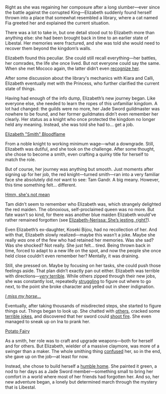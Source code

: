 Right as she was regaining her composure after a long slumber—ever since the battle against the corrupted King—Elizabeth suddenly found herself thrown into a place that somewhat resembled a library, where a cat named Fia greeted her and explained the current situation.

There was a lot to take in, but one detail stood out to Elizabeth more than anything else: she had been brought back in time to an earlier state of Libestal. Her memories were fractured, and she was told she would need to recover them beyond the kingdom’s walls.

Elizabeth found this peculiar. She could still recall everything—her battles, her comrades, the life she once lived. But not everyone could say the same. When she met Mococo again, the latter didn’t even [recognize her](https://www.youtube.com/live/2toZfafpyW8?si=7Td3cbu0PPDJkx27&t=606).

After some discussion about the library's mechanics with Kiara and Calli, Elizabeth eventually met with the Princess, who further clarified the current state of things.

Having had enough of the info dump, Elizabeth’s new journey began. Like everyone else, she needed to learn the ropes of this unfamiliar kingdom. A lot had changed: the guilds were no more, her Jade Sword guildmaster was nowhere to be found, and her former guildmates didn’t even remember her clearly. Her status as a knight who once protected the kingdom no longer held any meaning. Instead, she was told she had to… get a job.

[Elizabeth "Smith" Bloodflame](#embed:https://www.youtube.com/live/2toZfafpyW8?si=NAyI0H-VdaVYmt1i&t=1901)

From a noble knight to working minimum wage—what a downgrade. Still, Elizabeth was dutiful, and she took on the challenge. After some thought, she chose to become a smith, even crafting a quirky title for herself to match the role.

But of course, her journey was anything but smooth. Just moments after signing up for her job, the red knight—turned smith—ran into a very familiar face she absolutely did *not* want to see: Tam Gandr. A big meany. However, this time something felt… different.

[Hmm, she's not mean](#embed:https://www.youtube.com/live/2toZfafpyW8?si=cub9RWxGvm1oH9sK&t=2105)

Tam didn’t seem to remember who Elizabeth was, which strangely delighted the red maiden. The obnoxious, self-proclaimed queen was no more. But fate wasn’t so kind, for there was another blue maiden Elizabeth would've rather remained forgotten (see [Elizabeth-Nerissa: She’s jesting, right?](#edge:liz-nerissa)).

Even Elizabeth’s ex-daughter, Koseki Bijou, had no recollection of her. And with that, Elizabeth slowly realized—maybe this wasn’t a joke. Maybe she really *was* one of the few who had retained her memories. Was she sad? Was she shocked? Not really. She just felt… tired. Being thrown back in time, forced to adapt to a new life on the spot, and now the people she once held close couldn’t even remember her? Mentally, it was draining.

Still, she pressed on. Maybe by focusing on her tasks, she could push those feelings aside. That plan didn’t exactly pan out either. Elizabeth was terrible with directions—[*very* terrible](https://www.youtube.com/live/2toZfafpyW8?si=y_o1ps5Fsgg5Gp0T&t=2561). While others zipped through their new jobs, she was constantly lost, repeatedly [struggling](https://www.youtube.com/live/2toZfafpyW8?si=k7qXNc2nNN22aSHQ&t=3331) to figure out where to go next, to the point she broke character and yelled out in sheer indignation.

[*I miss my horse...*](#embed:https://www.youtube.com/live/2toZfafpyW8?si=PnLljHdIk11Y8jBm&t=3454)

Eventually, after taking thousands of misdirected steps, she started to figure things out. Things began to look up. She chatted with [others](https://www.youtube.com/live/2toZfafpyW8?si=ECQ3WNgCsEOouRSU&t=4018), cracked some [terrible jokes](https://www.youtube.com/live/2toZfafpyW8?si=HRKqbzfBMQze3nLm&t=4666), and discovered that her sword could [shoot fire](https://www.youtube.com/live/2toZfafpyW8?si=rj1mAKCPPbUAYG2p&t=4782). She even managed to sneak up on Ina to prank her.

[Potato Fairy](#embed:https://www.youtube.com/live/2toZfafpyW8?si=R8Vy2HffirjAtLMt&t=6674)

As a smith, her role was to craft and upgrade weapons—both for herself and for others. But Elizabeth, wielder of a massive claymore, was more of a swinger than a maker. The whole smithing thing [confused](https://www.youtube.com/live/2toZfafpyW8?si=sigydwBMx8Bvvkd-&t=7247) her, so in the end, she gave up on the job—at least for now.

Instead, she chose to build herself a [humble home](https://www.youtube.com/live/2toZfafpyW8?si=HlRR5c81lqUhhU2P&t=10915). She painted it green, a nod to her days as a Jade Sword member—something small to bring her comfort in a world where most of her friends had forgotten her. And so, her new adventure began, a lonely but determined march through the mystery that is Libestal.